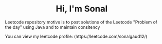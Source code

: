 <h1 align="center">Hi, I'm Sonal</h1>
<p>Leetcode repository motive is to post solutions of the Leetcode "Problem of the day" using Java and to maintain consitency </p>
<p>You can view my leetcode profile: (https://leetcode.com/sonalgaud12/)</p>
